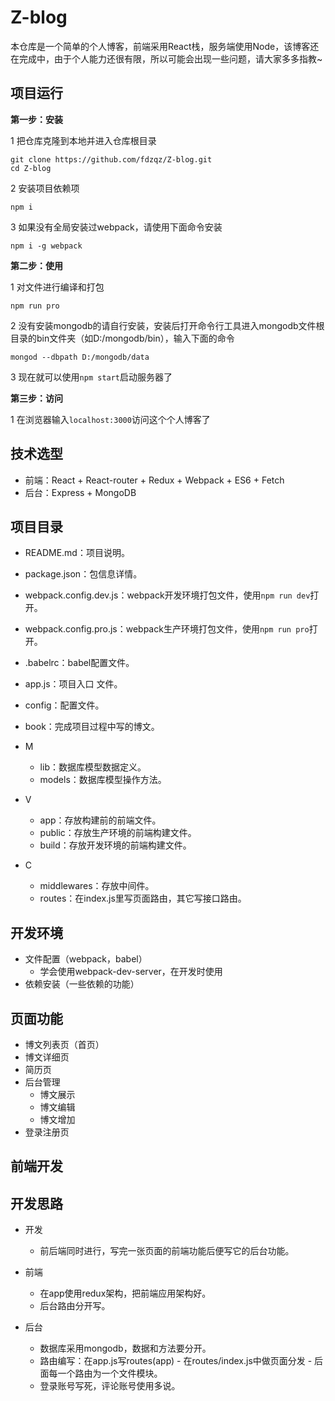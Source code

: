 # Z-blog

本仓库是一个简单的个人博客，前端采用React栈，服务端使用Node，该博客还在完成中，由于个人能力还很有限，所以可能会出现一些问题，请大家多多指教~

## 项目运行


**第一步：安装**

1 把仓库克隆到本地并进入仓库根目录
```
git clone https://github.com/fdzqz/Z-blog.git
cd Z-blog
```

2 安装项目依赖项
```
npm i
```
3 如果没有全局安装过webpack，请使用下面命令安装
```
npm i -g webpack
```

**第二步：使用**

1 对文件进行编译和打包
```
npm run pro
```

2 没有安装mongodb的请自行安装，安装后打开命令行工具进入mongodb文件根目录的bin文件夹（如D:/mongodb/bin），输入下面的命令
```
mongod --dbpath D:/mongodb/data
```
3 现在就可以使用`npm start`启动服务器了

**第三步：访问**

1 在浏览器输入`localhost:3000`访问这个个人博客了


## 技术选型
- 前端：React + React-router + Redux + Webpack + ES6 + Fetch
- 后台：Express + MongoDB

## 项目目录
- README.md：项目说明。
- package.json：包信息详情。
- webpack.config.dev.js：webpack开发环境打包文件，使用`npm run dev`打开。
- webpack.config.pro.js：webpack生产环境打包文件，使用`npm run pro`打开。
- .babelrc：babel配置文件。
- app.js：项目入口 文件。
- config：配置文件。
- book：完成项目过程中写的博文。

- M
  - lib：数据库模型数据定义。
  - models：数据库模型操作方法。

- V
  - app：存放构建前的前端文件。
  - public：存放生产环境的前端构建文件。
  - build：存放开发环境的前端构建文件。

- C
  - middlewares：存放中间件。
  - routes：在index.js里写页面路由，其它写接口路由。


## 开发环境
- 文件配置（webpack，babel）
    - 学会使用webpack-dev-server，在开发时使用
- 依赖安装（一些依赖的功能）

## 页面功能
- 博文列表页（首页）
- 博文详细页
- 简历页
- 后台管理
    - 博文展示
    - 博文编辑
    - 博文增加
- 登录注册页

## 前端开发

## 开发思路

- 开发
  - 前后端同时进行，写完一张页面的前端功能后便写它的后台功能。

- 前端
  - 在app使用redux架构，把前端应用架构好。
  - 后台路由分开写。

- 后台
  - 数据库采用mongodb，数据和方法要分开。
  - 路由编写：在app.js写routes(app) - 在routes/index.js中做页面分发 - 后面每一个路由为一个文件模块。
  - 登录账号写死，评论账号使用多说。


